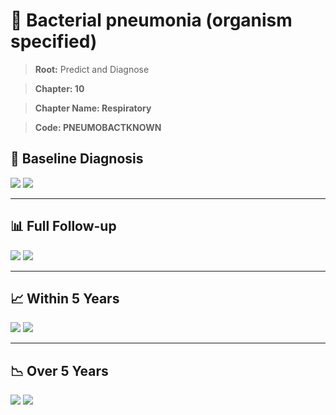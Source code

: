 # 🧬 Bacterial pneumonia (organism specified)
    
> **Root:** Predict and Diagnose

> **Chapter: 10**

> **Chapter Name: Respiratory**

> **Code: PNEUMOBACTKNOWN**

## 🧪 Baseline Diagnosis

<img src="/Predict/Figures/Baseline/IMP/PNEUMOBACTKNOWN.png" />

<CsvTableIMP src="/public/Predict/Data/Baseline/IMP/IMP_PNEUMOBACTKNOWN.csv" label="🔍 View full results" />

<img src="/Predict/Figures/Baseline/ROC/PNEUMOBACTKNOWN.png" />

<CsvTableROC src="/public/Predict/Data/Baseline/EVA/PNEUMOBACTKNOWN.csv" label="🔍 View full results" />

---

## 📊 Full Follow-up

<img src="/Predict/Figures/ALL/IMP/PNEUMOBACTKNOWN.png" />

<CsvTableIMP src="/public/Predict/Data/ALL/IMP/IMP_PNEUMOBACTKNOWN.csv" label="🔍 View full results" />

<img src="/Predict/Figures/ALL/ROC/PNEUMOBACTKNOWN.png" />

<CsvTableROC src="/public/Predict/Data/ALL/EVA/PNEUMOBACTKNOWN.csv" label="🔍 View full results" />

---

## 📈 Within 5 Years

<img src="/Predict/Figures/FYears/IMP/PNEUMOBACTKNOWN.png" />

<CsvTableIMP src="/public/Predict/Data/FYears/IMP/IMP_PNEUMOBACTKNOWN.csv" label="🔍 View full results" />

<img src="/Predict/Figures/FYears/ROC/PNEUMOBACTKNOWN.png" />

<CsvTableROC src="/public/Predict/Data/FYears/EVA/PNEUMOBACTKNOWN.csv" label="🔍 View full results" />

---

## 📉 Over 5 Years

<img src="/Predict/Figures/OverFYears/IMP/PNEUMOBACTKNOWN.png" />

<CsvTableIMP src="/public/Predict/Data/OverFYears/IMP/IMP_PNEUMOBACTKNOWN.csv" label="🔍 View full results" />

<img src="/Predict/Figures/OverFYears/ROC/PNEUMOBACTKNOWN.png" />

<CsvTableROC src="/public/Predict/Data/OverFYears/EVA/PNEUMOBACTKNOWN.csv" label="🔍 View full results" />
